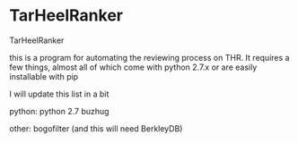 TarHeelRanker
=============

TarHeelRanker

this is a program for automating the reviewing process on THR. It requires a few things, almost all of which come with python 2.7.x or are easily installable with pip

I will update this list in a bit

python:
python 2.7
buzhug

other:
bogofilter (and this will need BerkleyDB)

